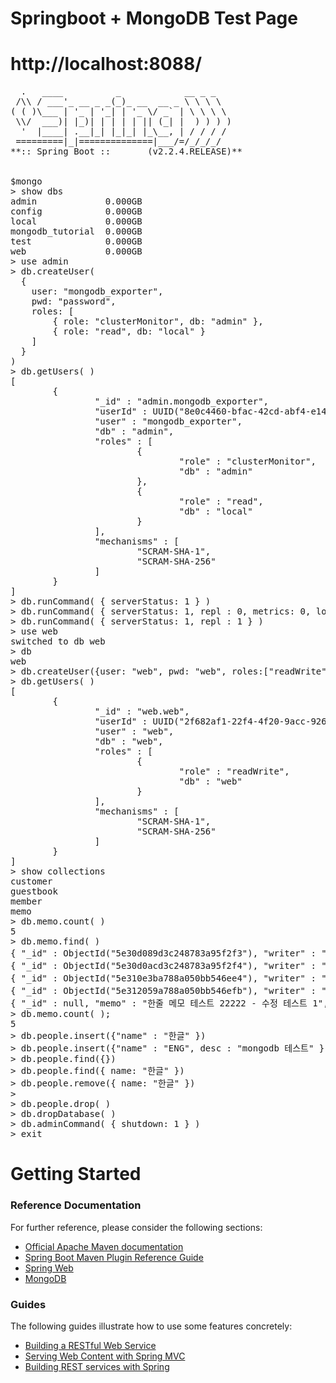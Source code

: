 ﻿# Springboot + MongoDB Test Page

# http://localhost:8088/

<pre>
  .   ____          _            __ _ _
 /\\ / ___'_ __ _ _(_)_ __  __ _ \ \ \ \
( ( )\___ | '_ | '_| | '_ \/ _` | \ \ \ \
 \\/  ___)| |_)| | | | | || (_| |  ) ) ) )
  '  |____| .__|_| |_|_| |_\__, | / / / /
 =========|_|==============|___/=/_/_/_/
**:: Spring Boot ::       (v2.2.4.RELEASE)**


$mongo
> show dbs
admin             0.000GB
config            0.000GB
local             0.000GB
mongodb_tutorial  0.000GB
test              0.000GB
web               0.000GB
> use admin
> db.createUser(
  {
    user: "mongodb_exporter",
    pwd: "password",
    roles: [
        { role: "clusterMonitor", db: "admin" },
        { role: "read", db: "local" }
    ]
  }
)
> db.getUsers( )
[
        {
                "_id" : "admin.mongodb_exporter",
                "userId" : UUID("8e0c4460-bfac-42cd-abf4-e14e2fb1ed37"),
                "user" : "mongodb_exporter",
                "db" : "admin",
                "roles" : [
                        {
                                "role" : "clusterMonitor",
                                "db" : "admin"
                        },
                        {
                                "role" : "read",
                                "db" : "local"
                        }
                ],
                "mechanisms" : [
                        "SCRAM-SHA-1",
                        "SCRAM-SHA-256"
                ]
        }
]
> db.runCommand( { serverStatus: 1 } )
> db.runCommand( { serverStatus: 1, repl : 0, metrics: 0, locks: 0 } )
> db.runCommand( { serverStatus: 1, repl : 1 } )
> use web
switched to db web
> db
web
> db.createUser({user: "web", pwd: "web", roles:["readWrite"])
> db.getUsers( )
[
        {
                "_id" : "web.web",
                "userId" : UUID("2f682af1-22f4-4f20-9acc-92659774d1ff"),
                "user" : "web",
                "db" : "web",
                "roles" : [
                        {
                                "role" : "readWrite",
                                "db" : "web"
                        }
                ],
                "mechanisms" : [
                        "SCRAM-SHA-1",
                        "SCRAM-SHA-256"
                ]
        }
]
> show collections
customer
guestbook
member
memo
> db.memo.count( )
5
> db.memo.find( )
{ "_id" : ObjectId("5e30d089d3c248783a95f2f3"), "writer" : "Seo", "memo" : "서태열의 메모", "post_date" : ISODate("2020-01-29T00:23:37.143Z"), "_class" : "com.example.mongo.model.memo.dto.MemoDTO" }
{ "_id" : ObjectId("5e30d0acd3c248783a95f2f4"), "writer" : "서태열", "memo" : "바른 메모", "post_date" : ISODate("2020-01-29T00:24:12.676Z"), "_class" : "com.example.mongo.model.memo.dto.MemoDTO" }
{ "_id" : ObjectId("5e310e3ba788a050bb546ee4"), "writer" : "서태열", "memo" : "한줄 메모장 테스트", "post_date" : ISODate("2020-01-29T04:46:51.009Z"), "_class" : "com.example.mongo.model.memo.dto.MemoDTO" }
{ "_id" : ObjectId("5e312059a788a050bb546efb"), "writer" : "서태열", "memo" : "한줄 메모 테스트 22222", "post_date" : ISODate("2020-01-29T06:04:09.485Z"), "_class" : "com.example.mongo.model.memo.dto.MemoDTO" }
{ "_id" : null, "memo" : "한줄 메모 테스트 22222 - 수정 테스트 1", "writer" : "서태열" }
> db.memo.count( );
5
> db.people.insert({"name" : "한글" })
> db.people.insert({"name" : "ENG", desc : "mongodb 테스트" })
> db.people.find({})
> db.people.find({ name: "한글" })
> db.people.remove({ name: "한글" })
> 
> db.people.drop( )
> db.dropDatabase( )
> db.adminCommand( { shutdown: 1 } )
> exit
</pre>






# Getting Started

### Reference Documentation
For further reference, please consider the following sections:

* [Official Apache Maven documentation](https://maven.apache.org/guides/index.html)
* [Spring Boot Maven Plugin Reference Guide](https://docs.spring.io/spring-boot/docs/2.2.4.RELEASE/maven-plugin/)
* [Spring Web](https://docs.spring.io/spring-boot/docs/2.2.4.RELEASE/reference/htmlsingle/#boot-features-developing-web-applications)
* [MongoDB](https://www.mongodb.com/)

### Guides
The following guides illustrate how to use some features concretely:

* [Building a RESTful Web Service](https://spring.io/guides/gs/rest-service/)
* [Serving Web Content with Spring MVC](https://spring.io/guides/gs/serving-web-content/)
* [Building REST services with Spring](https://spring.io/guides/tutorials/bookmarks/)
